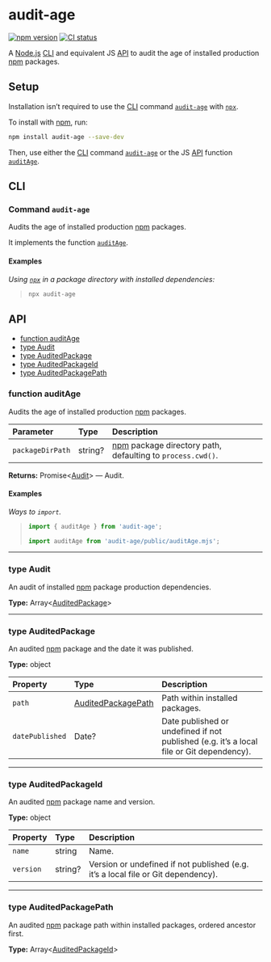 # audit-age

[![npm version](https://badgen.net/npm/v/audit-age)](https://npm.im/audit-age) [![CI status](https://github.com/jaydenseric/audit-age/workflows/CI/badge.svg)](https://github.com/jaydenseric/audit-age/actions)

A [Node.js](https://nodejs.org) [CLI](#cli) and equivalent JS [API](#api) to audit the age of installed production [npm](https://npmjs.com) packages.

## Setup

Installation isn’t required to use the [CLI](#cli) command [`audit-age`](#command-audit-age) with [`npx`](https://docs.npmjs.com/cli/v7/commands/npx).

To install with [npm](https://npmjs.com/get-npm), run:

```sh
npm install audit-age --save-dev
```

Then, use either the [CLI](#cli) command [`audit-age`](#command-audit-age) or the JS [API](#api) function [`auditAge`](#function-auditage).

## CLI

### Command `audit-age`

Audits the age of installed production [npm](https://npmjs.com) packages.

It implements the function [`auditAge`](#function-auditage).

#### Examples

_Using [`npx`](https://docs.npmjs.com/cli/v7/commands/npx) in a package directory with installed dependencies:_

> ```sh
> npx audit-age
> ```

## API

- [function auditAge](#function-auditage)
- [type Audit](#type-audit)
- [type AuditedPackage](#type-auditedpackage)
- [type AuditedPackageId](#type-auditedpackageid)
- [type AuditedPackagePath](#type-auditedpackagepath)

### function auditAge

Audits the age of installed production [npm](https://npmjs.com) packages.

| Parameter | Type | Description |
| :-- | :-- | :-- |
| `packageDirPath` | string? | [npm](https://npmjs.com) package directory path, defaulting to `process.cwd()`. |

**Returns:** Promise<[Audit](#type-audit)> — Audit.

#### Examples

_Ways to `import`._

> ```js
> import { auditAge } from 'audit-age';
> ```
>
> ```js
> import auditAge from 'audit-age/public/auditAge.mjs';
> ```

---

### type Audit

An audit of installed [npm](https://npmjs.com) package production dependencies.

**Type:** Array<[AuditedPackage](#type-auditedpackage)>

---

### type AuditedPackage

An audited [npm](https://npmjs.com) package and the date it was published.

**Type:** object

| Property | Type | Description |
| :-- | :-- | :-- |
| `path` | [AuditedPackagePath](#type-auditedpackagepath) | Path within installed packages. |
| `datePublished` | Date? | Date published or undefined if not published (e.g. it’s a local file or Git dependency). |

---

### type AuditedPackageId

An audited [npm](https://npmjs.com) package name and version.

**Type:** object

| Property | Type | Description |
| :-- | :-- | :-- |
| `name` | string | Name. |
| `version` | string? | Version or undefined if not published (e.g. it’s a local file or Git dependency). |

---

### type AuditedPackagePath

An audited [npm](https://npmjs.com) package path within installed packages, ordered ancestor first.

**Type:** Array<[AuditedPackageId](#type-auditedpackageid)>

